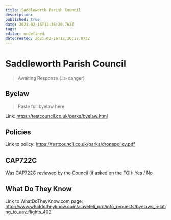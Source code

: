 ```yaml
---
title: Saddleworth Parish Council
description: 
published: true
date: 2021-02-16T12:36:20.762Z
tags: 
editor: undefined
dateCreated: 2021-02-16T12:36:17.873Z
---
```


# Saddleworth Parish Council
>  Awaiting Response
> {.is-danger}

## Byelaw
> Paste full byelaw here

Link:
https://testcouncil.co.uk/parks/byelaw.html

## Policies
Link to policy:
https://testcouncil.co.uk/parks/dronepolicy.pdf

## CAP722C

Was CAP722C reviewed by the Council (if asked on the FOI): Yes / No

## What Do They Know

Link to WhatDoTheyKnow.com page:
http://www.whatdotheyknow.com/alaveteli_pro/info_requests/byelaws_relating_to_uav_flights_402

